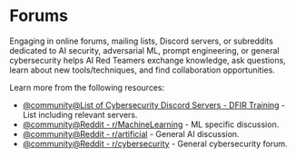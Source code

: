 # Forums

Engaging in online forums, mailing lists, Discord servers, or subreddits dedicated to AI security, adversarial ML, prompt engineering, or general cybersecurity helps AI Red Teamers exchange knowledge, ask questions, learn about new tools/techniques, and find collaboration opportunities.

Learn more from the following resources:

- [@community@List of Cybersecurity Discord Servers - DFIR Training](https://www.dfir.training/dfir-groups/discord?category[0]=17&category_children=1) - List including relevant servers.
- [@community@Reddit - r/MachineLearning](https://www.reddit.com/r/MachineLearning/) - ML specific discussion.
- [@community@Reddit - r/artificial](https://www.reddit.com/r/artificial/) - General AI discussion.
- [@community@Reddit - r/cybersecurity](https://www.reddit.com/r/cybersecurity/) - General cybersecurity forum.

